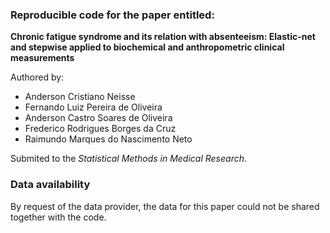 ### Reproducible code for the paper entitled:

**Chronic fatigue syndrome and its relation with absenteeism: Elastic-net and stepwise applied to biochemical and anthropometric clinical measurements** 


Authored by:
  - Anderson Cristiano Neisse
  - Fernando Luiz Pereira de Oliveira
  - Anderson Castro Soares de Oliveira
  - Frederico Rodrigues Borges da Cruz
  - Raimundo Marques do Nascimento Neto
  
Submited to the *Statistical Methods in Medical Research*.

### Data availability

By request of the data provider, the data for this paper could not be shared together with the code. 
